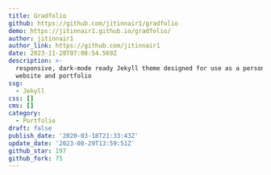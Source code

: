 ```yaml
---
title: Gradfolio
github: https://github.com/jitinnair1/gradfolio
demo: https://jitinnair1.github.io/gradfolio/
author: jitinnair1
author_link: https://github.com/jitinnair1
date: 2023-11-28T07:08:54.569Z
description: >-
  responsive, dark-mode ready Jekyll theme designed for use as a personal
  website and portfolio
ssg:
  - Jekyll
css: []
cms: []
category:
  - Portfolio
draft: false
publish_date: '2020-03-18T21:33:43Z'
update_date: '2023-08-29T13:59:51Z'
github_star: 197
github_fork: 75
---
```

